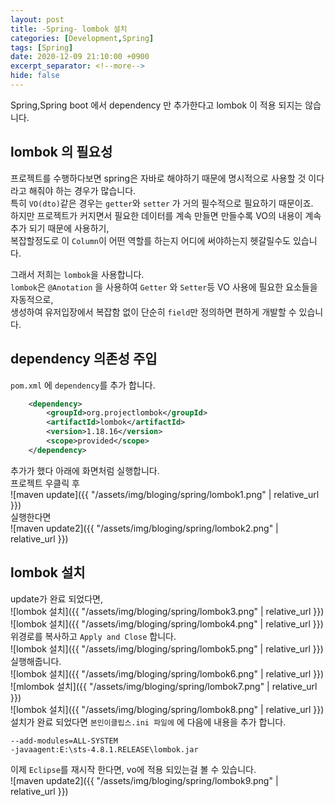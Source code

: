 ```yaml
---
layout: post
title: -Spring- lombok 설치
categories: [Development,Spring]
tags: [Spring]
date: 2020-12-09 21:10:00 +0900
excerpt_separator: <!--more-->
hide: false
---
```

Spring,Spring boot 에서 dependency 만 추가한다고 lombok 이 적용 되지는 않습니다.
<!--more-->
## lombok 의 필요성  
프로젝트를 수행하다보면 spring은 자바로 해야하기 때문에 명시적으로 사용할 것 이다 라고 해줘야 하는 경우가 많습니다.  
특히 `VO(dto)`같은 경우는 `getter`와 `setter` 가 거의 필수적으로 필요하기 때문이죠.  
하지만 프로젝트가 커지면서 필요한 데이터를 계속 만들면 만들수록 VO의 내용이 계속 추가 되기 때문에 사용하기,  
복잡할정도로 이 `Column`이 어떤 역할를 하는지 어디에 써야하는지 헷갈릴수도 있습니다.  

그래서 저희는 `lombok`을 사용합니다.  
`lombok`은 `@Anotation` 을 사용하여 `Getter` 와 `Setter`등 VO 사용에 필요한 요소들을 자동적으로,  
생성하여 유저입장에서 복잡함 없이 단순히 `field`만 정의하면 편하게 개발할 수 있습니다.  





## dependency 의존성 주입  

`pom.xml` 에 `dependency`를 추가 합니다.
```xml
	<dependency>
		<groupId>org.projectlombok</groupId>
		<artifactId>lombok</artifactId>
		<version>1.18.16</version>
		<scope>provided</scope>
	</dependency>
```  

추가가 했다 아래에 화면처럼 실행합니다.  
프로젝트 우클릭 후  
![maven update]({{ "/assets/img/bloging/spring/lombok1.png" | relative_url }})  
실행한다면  
![maven update2]({{ "/assets/img/bloging/spring/lombok2.png" | relative_url }})  

## lombok 설치
update가 완료 되었다면,  
![lombok 설치]({{ "/assets/img/bloging/spring/lombok3.png" | relative_url }})  
![lombok 설치]({{ "/assets/img/bloging/spring/lombok4.png" | relative_url }})  
위경로를 복사하고 `Apply and Close` 합니다.  
![lombok 설치]({{ "/assets/img/bloging/spring/lombok5.png" | relative_url }})  
실행해줍니다.  
![lombok 설치]({{ "/assets/img/bloging/spring/lombok6.png" | relative_url }})  
![mlombok 설치]({{ "/assets/img/bloging/spring/lombok7.png" | relative_url }})  
![lombok 설치]({{ "/assets/img/bloging/spring/lombok8.png" | relative_url }})  
설치가 완료 되었다면 `본인이클립스.ini 파일에` 에 다음에 내용을 추가 합니다.  
```terminal
--add-modules=ALL-SYSTEM
-javaagent:E:\sts-4.8.1.RELEASE\lombok.jar

```  

이제 `Eclipse`를 재시작 한다면, vo에 적용 되있는걸 볼 수 있습니다.  
![maven update2]({{ "/assets/img/bloging/spring/lombok9.png" | relative_url }})  
